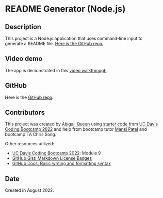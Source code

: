 # README Generator (Node.js)

## Description
This project is a Node.js application that uses command-line input to generate a README file.
[Here is the GitHub repo.](https://github.com/Abi-Queen/Readme-Generator)

## Video demo
The app is demonstrated in this [video walkthrough](https://drive.google.com/file/d/1Oy514RMs3yCzgb3zgxMsBI54qjWXgSIw/view).


## GitHub
Here is the [GitHub repo](https://github.com/Abi-Queen/Readme-Generator). 

## Contributors
This project was created by [Abigail Queen](https://github.com/Abi-Queen) using [starter code](https://github.com/coding-boot-camp/potential-enigma.git) from [UC Davis Coding Bootcamp 2022](https://bootcamp.ucdavis.edu/) and help from bootcamp tutor [Mansi Patel](https://github.com/mansijp) and bootcamp TA Chris Song.

Other resources utilized:
- [UC Davis Coding Bootcamp 2022](https://bootcamp.ucdavis.edu/): Module 9
- [GitHub Gist: Markdown License Badges](https://gist.github.com/lukas-h/2a5d00690736b4c3a7ba)
- [GitHub Docs: Basic writing and formatting syntax](https://docs.github.com/en/get-started/writing-on-github/getting-started-with-writing-and-formatting-on-github/basic-writing-and-formatting-syntax)

## Date
Created in August 2022.